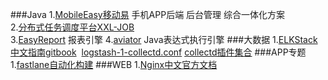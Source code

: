 ###Java
1.[MobileEasy移动易](https://github.com/sectong/mobileeasy) 手机APP后端 后台管理 综合一体化方案  
2.[分布式任务调度平台XXL-JOB](https://github.com/xuxueli/xxl-job)  
3.[EasyReport](https://github.com/xianrendzw/EasyReport) 报表引擎 
4.[aviator](https://github.com/killme2008/aviator) Java表达式执行引擎 
###大数据 
1.[ELKStack中文指南](https://github.com/chenryn/ELKstack-guide-cn)[gitbook](https://www.gitbook.com/book/chenryn/elk-stack-guide-cn)
  [logstash-1-collectd.conf](https://gist.github.com/untergeek/ab85cb86a9bf39f1fc6d)  [collectd插件集合](http://collectd.org/documentation/manpages/collectd.conf.5.shtml)
###APP专题
1.[fastlane自动化构建](https://github.com/vincentchen/fastlane) 
###WEB
1.[Nginx中文官方文档](https://wizardforcel.gitbooks.io/nginx-doc/content/)
